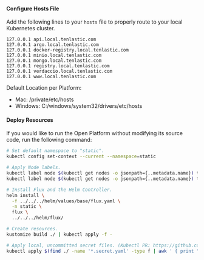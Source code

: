 #### Configure Hosts File

Add the following lines to your `hosts` file to properly route to your local Kubernetes cluster.

```
127.0.0.1 api.local.tenlastic.com
127.0.0.1 argo.local.tenlastic.com
127.0.0.1 docker-registry.local.tenlastic.com
127.0.0.1 minio.local.tenlastic.com
127.0.0.1 mongo.local.tenlastic.com
127.0.0.1 registry.local.tenlastic.com
127.0.0.1 verdaccio.local.tenlastic.com
127.0.0.1 www.local.tenlastic.com
```

Default Location per Platform:

- Mac: /private/etc/hosts
- Windows: C:/windows/system32/drivers/etc/hosts

#### Deploy Resources

If you would like to run the Open Platform without modifying its source code, run the following command:

```bash
# Set default namespace to "static".
kubectl config set-context --current --namespace=static

# Apply Node labels.
kubectl label node $(kubectl get nodes -o jsonpath={..metadata.name}) tenlastic.com/high-priority=true
kubectl label node $(kubectl get nodes -o jsonpath={..metadata.name}) tenlastic.com/low-priority=true

# Install Flux and the Helm Controller.
helm install \
  -f ../../../helm/values/base/flux.yaml \
  -n static \
  flux \
  ../../../helm/flux/

# Create resources.
kustomize build ./ | kubectl apply -f -

# Apply local, uncommitted secret files. (Kubectl PR: https://github.com/kubernetes/kubernetes/pull/102265)
kubectl apply $(find ./ -name '*.secret.yaml' -type f | awk ' { print " -f " $1 } ')
```
